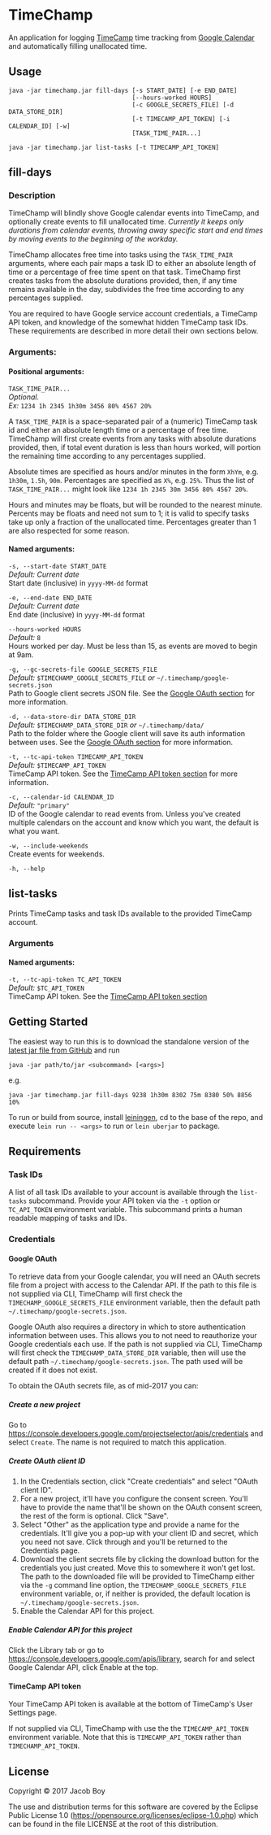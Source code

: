 # TimeChamp

An application for logging [TimeCamp](https://www.timecamp.com) time tracking
from [Google Calendar](https://www.calendar.google.com) and automatically
filling unallocated time.

## Usage

```shell
java -jar timechamp.jar fill-days [-s START_DATE] [-e END_DATE] 
                                  [--hours-worked HOURS]
                                  [-c GOOGLE_SECRETS_FILE] [-d DATA_STORE_DIR]
                                  [-t TIMECAMP_API_TOKEN] [-i CALENDAR_ID] [-w]
                                  [TASK_TIME_PAIR...]

java -jar timechamp.jar list-tasks [-t TIMECAMP_API_TOKEN]
```

## fill-days
### Description
TimeChamp will blindly shove Google calendar events into TimeCamp, and
optionally create events to fill unallocated time. *Currently it keeps only
durations from calendar events, throwing away specific start and end times by
moving events to the beginning of the workday.*

TimeChamp allocates free time into tasks using the `TASK_TIME_PAIR` arguments,
where each pair maps a task ID to either an absolute length of time or a
percentage of free time spent on that task. TimeChamp first creates tasks from
the absolute durations provided, then, if any time remains available in the day,
subdivides the free time according to any percentages supplied.

You are required to have Google service account credentials, a TimeCamp API
token, and knowledge of the somewhat hidden TimeCamp task IDs. These
requirements are described in more detail their own sections below.

### Arguments:
#### Positional arguments:

`TASK_TIME_PAIR...`  
_Optional._  
_Ex:_ `1234 1h 2345 1h30m 3456 80% 4567 20%`

A `TASK_TIME_PAIR` is a space-separated pair of a (numeric) TimeCamp task id and
either an absolute length time or a percentage of free time. TimeChamp will
first create events from any tasks with absolute durations provided, then, if
total event duration is less than hours worked, will portion the remaining time
according to any percentages supplied.

Absolute times are specified as hours and/or minutes in the form `XhYm`,
e.g. `1h30m`, `1.5h`, `90m`. Percentages are specified as `X%`, e.g. `25%`. Thus
the list of `TASK_TIME_PAIR...` might look like
`1234 1h 2345 30m 3456 80% 4567 20%`.

Hours and minutes may be floats, but will be rounded to the nearest minute.
Percents may be floats and need not sum to 1; it is valid to specify tasks take
up only a fraction of the unallocated time.  Percentages greater than 1 are also
respected for some reason.

#### Named arguments:

`-s, --start-date START_DATE`  
_Default: Current date_  
Start date (inclusive) in `yyyy-MM-dd` format

`-e, --end-date END_DATE`  
_Default: Current date_  
End date (inclusive) in `yyyy-MM-dd` format

`--hours-worked HOURS`  
_Default:_ `8`  
Hours worked per day. Must be less than 15, as events are moved to begin at 9am.

`-g, --gc-secrets-file GOOGLE_SECRETS_FILE`  
_Default:_ `$TIMECHAMP_GOOGLE_SECRETS_FILE` _or_ `~/.timechamp/google-secrets.json`  
Path to Google client secrets JSON file. See the
[Google OAuth section](#google-oauth) for more information.

`-d, --data-store-dir DATA_STORE_DIR`  
_Default:_ `$TIMECHAMP_DATA_STORE_DIR` _or_ `~/.timechamp/data/`  
Path to the folder where the Google client will save its auth information
between uses. See the [Google OAuth section](#google-oauth) for more
information.

`-t, --tc-api-token TIMECAMP_API_TOKEN`  
_Default:_ `$TIMECAMP_API_TOKEN`  
TimeCamp API token. See the [TimeCamp API token section](#timecamp-api-token)
for more information.

`-c, --calendar-id CALENDAR_ID`  
_Default:_ `"primary"`  
ID of the Google calendar to read events from. Unless you've created multiple
calendars on the account and know which you want, the default is what you want.

`-w, --include-weekends`  
Create events for weekends.

`-h, --help`  

## list-tasks
Prints TimeCamp tasks and task IDs available to the provided TimeCamp account.

### Arguments
#### Named arguments:
`-t, --tc-api-token TC_API_TOKEN`  
_Default:_ `$TC_API_TOKEN`  
TimeCamp API token. See the [TimeCamp API token section](#timecamp-api-token)

## Getting Started

The easiest way to run this is to download the standalone version of the
[latest jar file from GitHub](https://github.com/jacobboy/timechamp/releases)
and run

``` shell
java -jar path/to/jar <subcommand> [<args>]
```
e.g.
``` shell
java -jar timechamp.jar fill-days 9238 1h30m 8302 75m 8380 50% 8856 10%
```
To run or build from source, install [leiningen](https://leiningen.org/), cd to
the base of the repo, and execute `lein run -- <args>` to run or `lein uberjar`
to package.

## Requirements
### Task IDs
A list of all task IDs available to your account is available through the
`list-tasks` subcommand. Provide your API token via the `-t` option or
`TC_API_TOKEN` environment variable.  This subcommand prints a human readable
mapping of tasks and IDs.

### Credentials

#### Google OAuth
To retrieve data from your Google calendar, you will need an OAuth secrets file
from a project with access to the Calendar API. If the path to this file is not
supplied via CLI, TimeChamp will first check the `TIMECHAMP_GOOGLE_SECRETS_FILE`
environment variable, then the default path `~/.timechamp/google-secrets.json`.

Google OAuth also requires a directory in which to store authentication
information between uses. This allows you to not need to reauthorize your Google
credentials each use. If the path is not supplied via CLI, TimeChamp will first
check the `TIMECHAMP_DATA_STORE_DIR` variable, then will use the default path
`~/.timechamp/google-secrets.json`. The path used will be created if it does not
exist.

To obtain the OAuth secrets file, as of mid-2017 you can:

##### Create a new project
Go to https://console.developers.google.com/projectselector/apis/credentials
and select `Create`. The name is not required to match this application.

##### Create OAuth client ID
1. In the Credentials section, click "Create credentials" and select "OAuth
   client ID".
2. For a new project, it'll have you configure the consent screen.  You'll have
   to provide the name that'll be shown on the OAuth consent screen, the rest of
   the form is optional. Click "Save".
3. Select "Other" as the application type and provide a name for the
   credentials. It'll give you a pop-up with your client ID and secret, which
   you need not save. Click through and you'll be returned to the Credentials
   page.
4. Download the client secrets file by clicking the download button for the
   credentials you just created. Move this to somewhere it won't get lost. The
   path to the downloaded file will be provided to TimeChamp either via the `-g`
   command line option, the `TIMECHAMP_GOOGLE_SECRETS_FILE` environment
   variable, or, if neither is provided, the default location is
   `~/.timechamp/google-secrets.json`.
5. Enable the Calendar API for this project.

##### Enable Calendar API for this project
Click the Library tab or go to
https://console.developers.google.com/apis/library, search for and select Google
Calendar API, click Enable at the top.


#### TimeCamp API token
Your TimeCamp API token is available at the bottom of TimeCamp's User Settings
page. 

If not supplied via CLI, TimeChamp with use the the `TIMECAMP_API_TOKEN`
environment variable. Note that this is `TIMECAMP_API_TOKEN` rather than
`TIMECHAMP_API_TOKEN`.


## License

Copyright © 2017 Jacob Boy

The use and distribution terms for this software are covered by the
Eclipse Public License 1.0
(https://opensource.org/licenses/eclipse-1.0.php) which can be found in
the file LICENSE at the root of this distribution.
